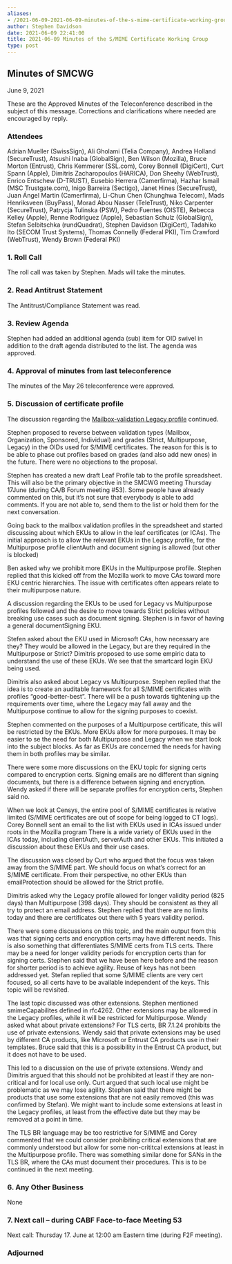 ```yaml
---
aliases:
- /2021-06-09-2021-06-09-minutes-of-the-s-mime-certificate-working-group/
author: Stephen Davidson
date: 2021-06-09 22:41:00
title: 2021-06-09 Minutes of the S/MIME Certificate Working Group
type: post
---
```


## Minutes of SMCWG 

June 9, 2021

These are the Approved Minutes of the Teleconference described in the subject of this message. Corrections and clarifications where needed are encouraged by reply.

### Attendees 

Adrian Mueller (SwissSign), Ali Gholami (Telia Company), Andrea Holland (SecureTrust), Atsushi Inaba (GlobalSign), Ben Wilson (Mozilla), Bruce Morton (Entrust), Chris Kemmerer (SSL.com), Corey Bonnell (DigiCert), Curt Spann (Apple), Dimitris Zacharopoulos (HARICA), Don Sheehy (WebTrust), Enrico Entschew (D-TRUST), Eusebio Herrera (Camerfirma), Hazhar Ismail (MSC Trustgate.com), Inigo Barreira (Sectigo), Janet Hines (SecureTrust), Juan Ángel Martin (Camerfirma), Li-Chun Chen (Chunghwa Telecom), Mads Henriksveen (BuyPass), Morad Abou Nasser (TeleTrust), Niko Carpenter (SecureTrust), Patrycja Tulinska (PSW), Pedro Fuentes (OISTE), Rebecca Kelley (Apple), Renne Rodriguez (Apple), Sebastian Schulz (GlobalSign), Stefan Selbitschka (rundQuadrat), Stephen Davidson (DigiCert), Tadahiko Ito (SECOM Trust Systems), Thomas Connelly (Federal PKI), Tim Crawford (WebTrust), Wendy Brown (Federal PKI)

### 1. Roll Call 

The roll call was taken by Stephen. Mads will take the minutes.

### 2. Read Antitrust Statement 

The Antitrust/Compliance Statement was read.

### 3. Review Agenda 

Stephen had added an additional agenda (sub) item for OID swivel in addition to the draft agenda distributed to the list. The agenda was approved.

### 4. Approval of minutes from last teleconference 

The minutes of the May 26 teleconference were approved.

### 5. Discussion of certificate profile 

The discussion regarding the [Mailbox-validation Legacy profile][1] continued.

Stephen proposed to reverse between validation types (Mailbox, Organization, Sponsored, Individual) and grades (Strict, Multipurpose, Legacy) in the OIDs used for S/MIME certificates. The reason for this is to be able to phase out profiles based on grades (and also add new ones) in the future. There were no objections to the proposal.

Stephen has created a new draft Leaf Profile tab to the profile spreadsheet. This will also be the primary objective in the SMCWG meeting Thursday 17June (during CA/B Forum meeting #53). Some people have already commented on this, but it’s not sure that everybody is able to add comments. If you are not able to, send them to the list or hold them for the next conversation.

Going back to the mailbox validation profiles in the spreadsheet and started discussing about which EKUs to allow in the leaf certificates (or ICAs). The initial approach is to allow the relevant EKUs in the Legacy profile, for the Multipurpose profile clientAuth and document signing is allowed (but other is blocked)

Ben asked why we prohibit more EKUs in the Multipurpose profile. Stephen replied that this kicked off from the Mozilla work to move CAs toward more EKU centric hierarchies. The issue with certificates often appears relate to their multipurpose nature.

A discussion regarding the EKUs to be used for Legacy vs Multipurpose profiles followed and the desire to move towards Strict policies without breaking use cases such as document signing. Stephen is in favor of having a general documentSigning EKU.

Stefen asked about the EKU used in Microsoft CAs, how necessary are they? They would be allowed in the Legacy, but are they required in the Multipurpose or Strict? Dimitris proposed to use some empiric data to understand the use of these EKUs. We see that the smartcard login EKU being used.

Dimitris also asked about Legacy vs Multipurpose. Stephen replied that the idea is to create an auditable framework for all S/MIME certificates with profiles “good-better-best”. There will be a push towards tightening up the requirements over time, where the Legacy may fall away and the Multipurpose continue to allow for the signing purposes to coexist.

Stephen commented on the purposes of a Multipurpose certificate, this will be restricted by the EKUs. More EKUs allow for more purposes. It may be easier to se the need for both Multipurpose and Legacy when we start look into the subject blocks. As far as EKUs are concerned the needs for having them in both profiles may be similar.

There were some more discussions on the EKU topic for signing certs compared to encryption certs. Signing emails are no different than signing documents, but there is a difference between signing and encryption. Wendy asked if there will be separate profiles for encryption certs, Stephen said no.

When we look at Censys, the entire pool of S/MIME certificates is relative limited (S/MIME certificates are out of scope for being logged to CT logs). Corey Bonnell sent an email to the list with EKUs used in ICAs issued under roots in the Mozilla program There is a wide variety of EKUs used in the ICAs today, including clientAuth, serverAuth and other EKUs. This initiated a discussion about these EKUs and their use cases.

The discussion was closed by Curt who argued that the focus was taken away from the S/MIME part. We should focus on what’s correct for an S/MIME certificate. From their perspective, no other EKUs than emailProtection should be allowed for the Strict profile.

Dimitris asked why the Legacy profile allowed for longer validity period (825 days) than Multipurpose (398 days). They should be consistent as they all try to protect an email address. Stephen replied that there are no limits today and there are certificates out there with 5 years validity period.

There were some discussions on this topic, and the main output from this was that signing certs and encryption certs may have different needs. This is also something that differentiates S/MIME certs from TLS certs. There may be a need for longer validity periods for encryption certs than for signing certs. Stephen said that we have been here before and the reason for shorter period is to achieve agility. Reuse of keys has not been addressed yet. Stefan replied that some S/MIME clients are very cert focused, so all certs have to be available independent of the keys. This topic will be revisited.

The last topic discussed was other extensions. Stephen mentioned smimeCapabilites defined in rfc4262. Other extensions may be allowed in the Legacy profiles, while it will be restricted for Multipurpose. Wendy asked what about private extensions? For TLS certs, BR 7.1.24 prohibits the use of private extensions. Wendy said that private extensions may be used by different CA products, like Microsoft or Entrust CA products use in their templates. Bruce said that this is a possibility in the Entrust CA product, but it does not have to be used.

This led to a discussion on the use of private extensions. Wendy and Dimitris argued that this should not be prohibited at least if they are non-critical and for local use only. Curt argued that such local use might be problematic as we may lose agility. Stephen said that there might be products that use some extensions that are not easily removed (this was confirmed by Stefan). We might want to include some extensions at least in the Legacy profiles, at least from the effective date but they may be removed at a point in time.

The TLS BR language may be too restrictive for S/MIME and Corey commented that we could consider prohibiting critical extensions that are commonly understood but allow for some non-crititcal extensions at least in the Multipurpose profile. There was something similar done for SANs in the TLS BR, where the CAs must document their procedures. This is to be continued in the next meeting.

### 6. Any Other Business 

None

### 7. Next call – during CABF Face-to-face Meeting 53 

Next call: Thursday 17. June at 12:00 am Eastern time (during F2F meeting).

### Adjourned 

[1]: https://docs.google.com/spreadsheets/d/1gEq-o4jU1FWvKBeMoncfmhAUemAgGuvVRSLQb7PedLU/edit?usp=sharing